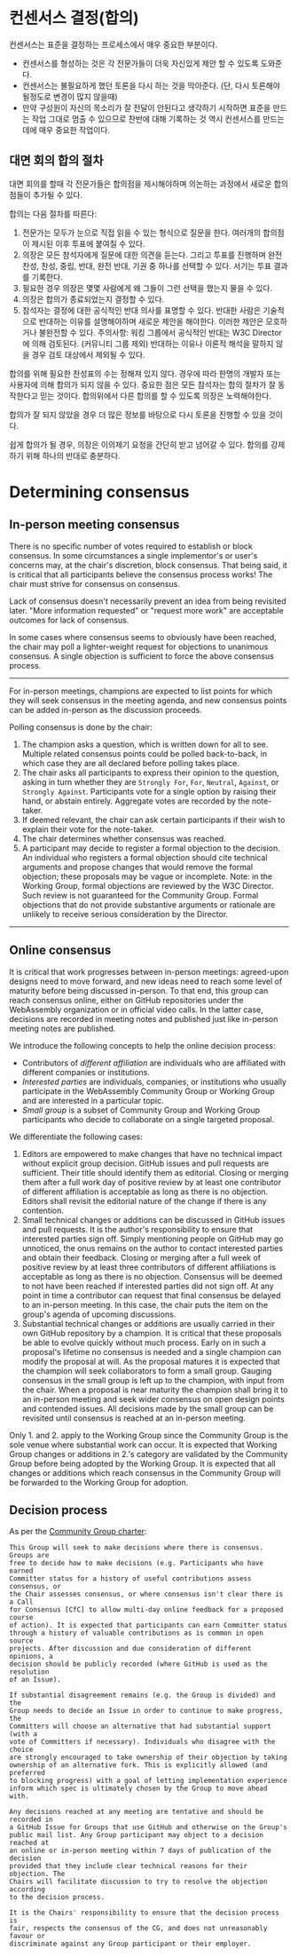 
# 컨센서스 결정(합의)

컨센서스는 표준을 결정하는 프로세스에서 매우 중요한 부분이다.

* 컨센서스를 형성하는 것은 각 전문가들이 더욱 자신있게 제안 할 수 있도록 도와준다.
* 컨센서스는 불필요하게 했던 토론을 다시 하는 것을 막아준다. (단, 다시 토론해야 될정도로 변경이 많지 않을때)
* 만약 구성원이 자신의 목소리가 잘 전달이 안된다고 생각하기 시작하면 표준을 만드는 작업 그대로 멈출 수 있으므로 
  찬반에 대해 기록하는 것 역시 컨센서스를 만드는데에 매우 중요한 작업이다.

## 대면 회의 합의 절차

대면 회의를 할때 각 전문가들은 합의점을 제시해야하며 의논하는 과정에서 새로운 합의점들이 추가될 수 있다. 

합의는 다음 절차를 따른다:

1. 전문가는 모두가 눈으로 직접 읽을 수 있는 형식으로 질문을 한다. 
   여러개의 합의점이 제시된 이후 투표에 붙여질 수 있다.
2. 의장은 모든 참석자에게 질문에 대한 의견을 듣는다. 
   그리고 투표를 진행하며 완전 찬성, 찬성, 중립, 반대, 완전 반대, 기권 중 하나를 선택할 수 있다.
   서기는 투표 결과를 기록한다.
3. 필요한 경우 의장은 몇몇 사람에게 왜 그들이 그런 선택을 했는지 물을 수 있다.
4. 의장은 합의가 종료되었는지 결정할 수 있다.
5. 참석자는 결정에 대한 공식적인 반대 의사를 표명할 수 있다. 
   반대한 사람은 기술적으로 반대하는 이유를 설명해야하며 새로운 제안을 해야한다.
   이러한 제안은 모호하거나 불완전할 수 있다. 주의사항: 워킹 그룹에서 
   공식적인 반대는 W3C Director에 의해 검토된다. (커뮤니티 그룹 제외)
   반대하는 이유나 이론적 해석을 말하지 않을 경우 검토 대상에서 제외될 수 있다.

합의를 위해 필요한 찬성표의 수는 정해져 있지 않다. 경우에 따라 한명의 개발자 또는 사용자에 의해 
합의가 되지 않을 수 있다. 중요한 점은 모든 참석자는 합의 절차가 잘 동작한다고 믿는 것이다.
합의위에서 다른 합의를 할 수 있도록 의장은 노력해야한다.

합의가 잘 되지 않았을 경우 더 많은 정보를 바탕으로 다시 토론을 진행할 수 있을 것이다.

쉽게 합의가 될 경우, 의장은 이의제기 요청을 간단히 받고 넘어갈 수 있다.
합의를 강제하기 위해 하나의 반대로 충분하다.

# Determining consensus

## In-person meeting consensus

There is no specific number of votes required to establish or block
consensus. In some circumstances a single implementor's or user's concerns may,
at the chair's discretion, block consensus. That being said, it is critical that
all participants believe the consensus process works! The chair must strive for
consensus on consensus.

Lack of consensus doesn't necessarily prevent an idea from being revisited
later. "More information requested" or "request more work" are acceptable
outcomes for lack of consensus.

In some cases where consensus seems to obviously have been reached, the chair
may poll a lighter-weight request for objections to unanimous consensus. A
single objection is sufficient to force the above consensus process.

------------------
For in-person meetings, champions are expected to list points for which they
will seek consensus in the meeting agenda, and new consensus points can be added
in-person as the discussion proceeds.

Polling consensus is done by the chair:

1. The champion asks a question, which is written down for all to see. Multiple
   related consensus points could be polled back-to-back, in which case they are
   all declared before polling takes place.
2. The chair asks all participants to express their opinion to the question,
   asking in turn whether they are `Strongly For`, `For`, `Neutral`, `Against`,
   or `Strongly Against`. Participants vote for a single option by raising their
   hand, or abstain entirely. Aggregate votes are recorded by the note-taker.
3. If deemed relevant, the chair can ask certain participants if their wish to
   explain their vote for the note-taker.
4. The chair determines whether consensus was reached.
5. A participant may decide to register a formal objection to the decision. An
   individual who registers a formal objection should cite technical arguments
   and propose changes that would remove the formal objection; these proposals
   may be vague or incomplete. Note: in the Working Group, formal objections are
   reviewed by the W3C Director. Such review is not guaranteed for the Community
   Group. Formal objections that do not provide substantive arguments or
   rationale are unlikely to receive serious consideration by the Director.
----------------
## Online consensus

It is critical that work progresses between in-person meetings: agreed-upon
designs need to move forward, and new ideas need to reach some level of maturity
before being discussed in-person. To that end, this group can reach consensus
online, either on GitHub repositories under the WebAssembly organization or in
official video calls. In the latter case, decisions are recorded in meeting
notes and published just like in-person meeting notes are published.

We introduce the following concepts to help the online decision process:

* Contributors of *different affiliation* are individuals who are affiliated
  with different companies or institutions.
* *Interested parties* are individuals, companies, or institutions who usually
  participate in the WebAssembly Community Group or Working Group and are
  interested in a particular topic.
* *Small group* is a subset of Community Group and Working Group participants
  who decide to collaborate on a single targeted proposal.

We differentiate the following cases:

1. Editors are empowered to make changes that have no technical impact without
   explicit group decision. GitHub issues and pull requests are
   sufficient. Their title should identify them as editorial. Closing or merging
   them after a full work day of positive review by at least one contributor of
   different affiliation is acceptable as long as there is no objection. Editors
   shall revisit the editorial nature of the change if there is any contention.
2. Small technical changes or additions can be discussed in GitHub issues and
   pull requests. It is the author's responsibility to ensure that interested
   parties sign off. Simply mentioning people on GitHub may go unnoticed, the
   onus remains on the author to contact interested parties and obtain their
   feedback. Closing or merging after a full week of positive review by at least
   three contributors of different affiliations is acceptable as long as there
   is no objection. Consensus will be deemed to not have been reached if
   interested parties did not sign off. At any point in time a contributor can
   request that final consensus be delayed to an in-person meeting. In this
   case, the chair puts the item on the group's agenda of upcoming
   discussions.
3. Substantial technical changes or additions are usually carried in their own
   GitHub repository by a champion. It is critical that these proposals be able
   to evolve quickly without much process. Early on in such a proposal's
   lifetime no consensus is needed and a single champion can modify the proposal
   at will. As the proposal matures it is expected that the champion will seek
   collaborators to form a small group. Gauging consensus in the small group is
   left up to the champion, with input from the chair. When a proposal is near
   maturity the champion shall bring it to an in-person meeting and seek wider
   consensus on open design points and contended issues. All decisions made by
   the small group can be revisited until consensus is reached at an in-person
   meeting.

Only 1. and 2. apply to the Working Group since the Community Group is the sole
venue where substantial work can occur. It is expected that Working Group
changes or additions in 2.'s category are validated by the Community Group
before being adopted by the Working Group. It is expected that all changes or
additions which reach consensus in the Community Group will be forwarded to the
Working Group for adoption.

## Decision process

As per the [Community Group charter](https://webassembly.github.io/cg-charter/):

    This Group will seek to make decisions where there is consensus. Groups are
    free to decide how to make decisions (e.g. Participants who have earned
    Committer status for a history of useful contributions assess consensus, or
    the Chair assesses consensus, or where consensus isn't clear there is a Call
    for Consensus [CfC] to allow multi-day online feedback for a proposed course
    of action). It is expected that participants can earn Committer status
    through a history of valuable contributions as is common in open source
    projects. After discussion and due consideration of different opinions, a
    decision should be publicly recorded (where GitHub is used as the resolution
    of an Issue).

    If substantial disagreement remains (e.g. the Group is divided) and the
    Group needs to decide an Issue in order to continue to make progress, the
    Committers will choose an alternative that had substantial support (with a
    vote of Committers if necessary). Individuals who disagree with the choice
    are strongly encouraged to take ownership of their objection by taking
    ownership of an alternative fork. This is explicitly allowed (and preferred
    to blocking progress) with a goal of letting implementation experience
    inform which spec is ultimately chosen by the Group to move ahead with.

    Any decisions reached at any meeting are tentative and should be recorded in
    a GitHub Issue for Groups that use GitHub and otherwise on the Group's
    public mail list. Any Group participant may object to a decision reached at
    an online or in-person meeting within 7 days of publication of the decision
    provided that they include clear technical reasons for their objection. The
    Chairs will facilitate discussion to try to resolve the objection according
    to the decision process.

    It is the Chairs' responsibility to ensure that the decision process is
    fair, respects the consensus of the CG, and does not unreasonably favour or
    discriminate against any Group participant or their employer.
